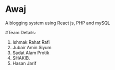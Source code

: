 # Awaj
A blogging system using React js, PHP and mySQL

#Team Details:
1. Ishmak Rahat Rafi
2. Jubair Amin Siyum
3. Sadat Alam Protik
4. SHAKIB.
5. Hasan Jarif

